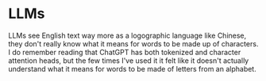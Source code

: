 # LLMs

LLMs see English text way more as a logographic language like Chinese, they don't really know what it means for words to
be made up of characters.  I do remember reading that ChatGPT has both tokenized and character attention heads, but
the few times I've used it it felt like it doesn't actually understand what it means for words to be made of letters
from an alphabet.
